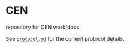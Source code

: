 # CEN
repository for CEN work/docs

See [`protocol.md`](./protocol.md) for the current protocol details.
